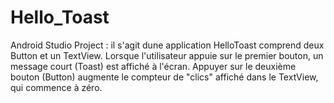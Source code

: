 # Hello_Toast
Android Studio Project : 
il s'agit dune application HelloToast comprend deux Button et un TextView. Lorsque l'utilisateur appuie sur le premier bouton, un message court (Toast) est affiché à l'écran. Appuyer sur le deuxième bouton (Button) augmente le compteur de "clics" affiché dans le TextView, qui commence à zéro.
